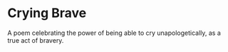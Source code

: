 # Crying Brave

A poem celebrating the power of being able to cry unapologetically, as a true act of bravery.